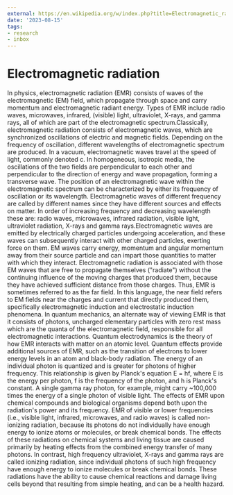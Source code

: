 ```yaml
---
external: https://en.wikipedia.org/w/index.php?title=Electromagnetic_radiation&oldid=1163253181
date: '2023-08-15'
tags:
- research
- inbox
---
```


# Electromagnetic radiation

In physics, electromagnetic radiation (EMR) consists of waves of the electromagnetic (EM) field, which propagate through space and carry momentum and electromagnetic radiant energy. Types of EMR include radio waves, microwaves, infrared, (visible) light, ultraviolet, X-rays, and gamma rays, all of which are part of the electromagnetic spectrum.Classically, electromagnetic radiation consists of electromagnetic waves, which are synchronized oscillations of electric and magnetic fields.  Depending on the frequency of oscillation, different wavelengths of electromagnetic spectrum are produced. In a vacuum, electromagnetic waves travel at the speed of light, commonly denoted c. In homogeneous, isotropic media, the oscillations of the two fields are perpendicular to each other and perpendicular to the direction of energy and wave propagation, forming a transverse wave. The position of an electromagnetic wave within the electromagnetic spectrum can be characterized by either its frequency of oscillation or its wavelength.  Electromagnetic waves of different frequency are called by different names since they have different sources and effects on matter.  In order of increasing frequency and decreasing wavelength these are: radio waves, microwaves, infrared radiation, visible light, ultraviolet radiation, X-rays and gamma rays.Electromagnetic waves are emitted by electrically charged particles undergoing acceleration, and these waves can subsequently interact with other charged particles, exerting force on them.  EM waves carry energy, momentum and angular momentum away from their source particle and can impart those quantities to matter with which they interact.  Electromagnetic radiation is associated with those EM waves that are free to propagate themselves ("radiate") without the continuing influence of the moving charges that produced them, because they have achieved sufficient distance from those charges. Thus, EMR is sometimes referred to as the far field. In this language, the near field refers to EM fields near the charges and current that directly produced them, specifically electromagnetic induction and electrostatic induction phenomena.
In quantum mechanics, an alternate way of viewing EMR is that it consists of photons, uncharged elementary particles with zero rest mass which are the quanta of the electromagnetic field, responsible for all electromagnetic interactions. Quantum electrodynamics is the theory of how EMR interacts with matter on an atomic level. Quantum effects provide additional sources of EMR, such as the transition of electrons to lower energy levels in an atom and black-body radiation. The energy of an individual photon is quantized and is greater for photons of higher frequency. This relationship is given by Planck's equation E = hf, where E is the energy per photon, f is the frequency of the photon, and h is Planck's constant. A single gamma ray photon, for example, might carry ~100,000 times the energy of a single photon of visible light.
The effects of EMR upon chemical compounds and biological organisms depend both upon the radiation's power and its frequency. EMR of visible or lower frequencies (i.e., visible light, infrared, microwaves, and radio waves) is called non-ionizing radiation, because its photons do not individually have enough energy to ionize atoms or molecules, or break chemical bonds. The effects of these radiations on chemical systems and living tissue are caused primarily by heating effects from the combined energy transfer of many photons. In contrast, high frequency ultraviolet, X-rays and gamma rays are called ionizing radiation, since individual photons of such high frequency have enough energy to ionize molecules or break chemical bonds. These radiations have the ability to cause chemical reactions and damage living cells beyond that resulting from simple heating, and can be a health hazard.
